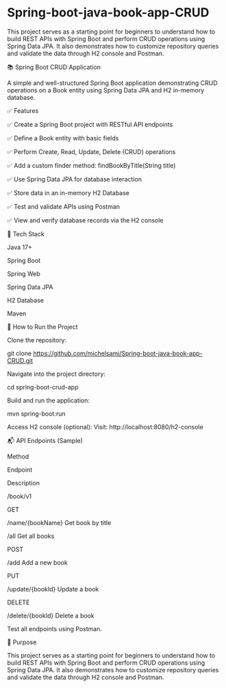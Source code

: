 # Spring-boot-java-book-app-CRUD
This project serves as a starting point for beginners to understand how to build REST APIs with Spring Boot and perform CRUD operations using Spring Data JPA. It also demonstrates how to customize repository queries and validate the data through H2 console and Postman.


📚 Spring Boot CRUD Application

A simple and well-structured Spring Boot application demonstrating CRUD operations on a Book entity using Spring Data JPA and H2 in-memory database.

✅ Features

✅ Create a Spring Boot project with RESTful API endpoints

✅ Define a Book entity with basic fields

✅ Perform Create, Read, Update, Delete (CRUD) operations

✅ Add a custom finder method: findBookByTitle(String title)

✅ Use Spring Data JPA for database interaction

✅ Store data in an in-memory H2 Database

✅ Test and validate APIs using Postman

✅ View and verify database records via the H2 console

🔧 Tech Stack

Java 17+

Spring Boot

Spring Web

Spring Data JPA

H2 Database

Maven

🚀 How to Run the Project

Clone the repository:

git clone https://github.com/michelsami/Spring-boot-java-book-app-CRUD.git

Navigate into the project directory:

cd spring-boot-crud-app

Build and run the application:

mvn spring-boot:run

Access H2 console (optional):
Visit: http://localhost:8080/h2-console


📬 API Endpoints (Sample)

Method

Endpoint

Description

/book/v1

GET

/name/{bookName}
Get book by title 

/all
Get all books

POST

/add
Add a new book


PUT

/update/{bookId}
Update a book

DELETE

/delete/{bookId}
Delete a book


Test all endpoints using Postman.

🧠 Purpose

This project serves as a starting point for beginners to understand how to build REST APIs with Spring Boot and perform CRUD operations using Spring Data JPA. It also demonstrates how to customize repository queries and validate the data through H2 console and Postman.




